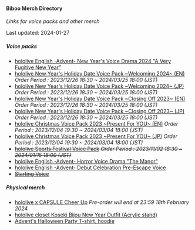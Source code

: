 #### Biboo Merch Directory
*Links for voice packs and other merch*

Last updated: 2024-01-27

##### Voice packs
- [hololive English -Advent- New Year's Voice Drama 2024 "A Very Fugitive New Year"](https://shop.hololivepro.com/en/products/hololiveen_advent_newyearvoice2024) 
- [hololive New Year's Holiday Date Voice Pack ~Welcoming 2024~ (EN)](https://shop.hololivepro.com/en/products/hololive_newyearsholidaydatevoice_welcoming2024?variant=44318856937692) *Order Period : 2023/12/26 18:30 ~ 2024/03/25 18:00 (JST)*
- [hololive New Year's Holiday Date Voice Pack ~Welcoming 2024~ (JP)](https://shop.hololivepro.com/en/products/hololive_newyearsholidaydatevoice_welcoming2024?variant=44318856904924) *Order Period : 2023/12/26 18:30 ~ 2024/03/25 18:00 (JST)*
- [hololive New Year's Holiday Date Voice Pack ~Closing Off 2023~ (EN)](https://shop.hololivepro.com/en/products/hololive_newyearsholidaydatevoice_closingoff2023?variant=44318679924956) *Order Period : 2023/12/26 18:30 ~ 2024/03/25 18:00 (JST)*
- [hololive New Year's Holiday Date Voice Pack ~Closing Off 2023~ (JP)](https://shop.hololivepro.com/en/products/hololive_newyearsholidaydatevoice_closingoff2023?variant=44318679892188) *Order Period : 2023/12/26 18:30 ~ 2024/03/25 18:00 (JST)*
- [hololive Christmas Voice Pack 2023 ~Present For YOU~ (EN)](https://shop.hololivepro.com/en/products/hololive_christmasvoice2023?variant=44256038715612) *Order Period : 2023/12/04 19:30 ~ 2024/03/04 18:00 (JST)*
- [hololive Christmas Voice Pack 2023 ~Present For YOU~ (JP)](https://shop.hololivepro.com/en/products/hololive_christmasvoice2023?variant=44256038682844) *Order Period : 2023/12/04 19:30 ~ 2024/03/04 18:00 (JST)*
- ~~[hololive Sports Festival Voice Pack](https://shop.hololivepro.com/en/products/hololive_sportsfestival_voicepack?variant=44163472883932) *Order Period : 2023/11/02 18:30 ~ 2024/01/15 18:00 (JST)*~~
- [hololive English -Advent- Horror Voice Drama "The Manor"](https://shop.hololivepro.com/en/products/hololiveen_advent_horrorvoicedrama)
- [hololive English -Advent- Debut Celebration Pre-Escape Voice](https://shop.hololivepro.com/en/products/hololiveen_advent_debut)
- ~~[Starting Voice](https://shop.hololivepro.com/en/products/starting-voice-koseki-bijou)~~ 

##### Physical merch
- [hololive x CAPSULE Cheer Up](https://www.cmer.co/pages/hololive-production-cheer-up) *Pre-order will end at 23:59 18th February 2024*
- [hololive closet Koseki Bijou New Year Outfit (Acrylic stand)](https://shop.hololivepro.com/en/products/hololivecloset_kosekibijou_newyearoutfit)
- [Advent's Halloween Party T-shirt, hoodie](https://twitter.com/hololive_En/status/1716295882146988485)
